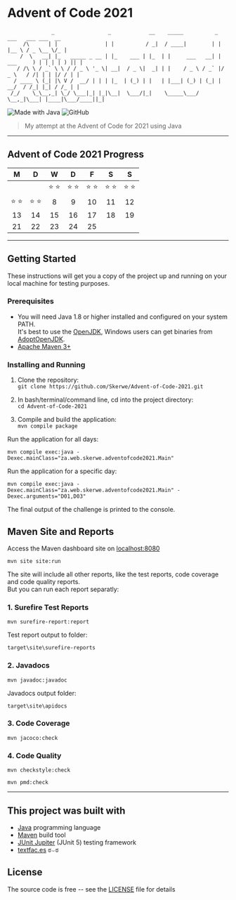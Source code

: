 # Advent of Code 2021

```text
              _                 _            __    _____          _        ___   ___ ___  __
     /\      | |               | |          / _|  / ____|        | |      |__ \ / _ \__ \/_ |
    /  \   __| |_   _____ _ __ | |_    ___ | |_  | |     ___   __| | ___     ) | | | | ) || |
   / /\ \ / _` \ \ / / _ \ '_ \| __|  / _ \|  _| | |    / _ \ / _` |/ _ \   / /| | | |/ / | |
  / ____ \ (_| |\ V /  __/ | | | |_  | (_) | |   | |___| (_) | (_| |  __/  / /_| |_| / /_ | |
 /_/    \_\__,_| \_/ \___|_| |_|\__|  \___/|_|    \_____\___/ \__,_|\___| |____|\___/____||_|

```

![Made with Java](https://forthebadge.com/images/badges/made-with-java.svg)
![GitHub](https://img.shields.io/github/license/Skerwe/Advent-of-Code-2020?style=for-the-badge)

> My attempt at the Advent of Code for 2021 using Java

***

## Advent of Code 2021 Progress

|       M       |       D       |       W       |       D       |       F       |       S       |       S       |
| :-----------: | :-----------: | :-----------: | :-----------: | :-----------: | :-----------: | :-----------: |
|               |               | :star: :star: | :star: :star: | :star: :star: | :star: :star: | :star: :star: |
| :star: :star: | :star: :star: |       8       |       9       |      10       |      11       |      12       |
|      13       |      14       |      15       |      16       |      17       |      18       |      19       |
|      21       |      22       |      23       |      24       |      25       |               |               |

***

## Getting Started

These instructions will get you a copy of the project up and running on your local machine for testing purposes.

### Prerequisites

- You will need Java 1.8 or higher installed and configured on your system PATH.  
  It's best to use the [OpenJDK][openjdk], Windows users can get binaries from [AdoptOpenJDK][adoptopenjdk].
- [Apache Maven 3+][maven]

### Installing and Running

1. Clone the repository:  
    `git clone https://github.com/Skerwe/Advent-of-Code-2021.git`

2. In bash/terminal/command line, cd into the project directory:  
    `cd Advent-of-Code-2021`

3. Compile and build the application:  
   `mvn compile package`

Run the application for all days:

```shell
mvn compile exec:java -Dexec.mainClass="za.web.skerwe.adventofcode2021.Main"
```

Run the application for a specific day:

```shell
mvn compile exec:java -Dexec.mainClass="za.web.skerwe.adventofcode2021.Main" -Dexec.arguments="D01,D03"
```

The final output of the challenge is printed to the console.

## Maven Site and Reports

Access the Maven dashboard site on [localhost:8080](http://localhost:8080/)

```shell
mvn site site:run
```

The site will include all other reports, like the test reports, code coverage and code quality reports.  
But you can run each report separatly:

### 1. Surefire Test Reports

```shell
mvn surefire-report:report
```

Test report output to folder:

`target\site\surefire-reports`

### 2. Javadocs

```shell
mvn javadoc:javadoc
```

Javadocs output folder:

`target\site\apidocs`

### 3. Code Coverage

```shell
mvn jacoco:check
```

### 4. Code Quality

```shell
mvn checkstyle:check
```

```shell
mvn pmd:check
```

***

## This project was built with

- [Java](https://www.java.com/en/) programming language
- [Maven][maven] build tool
- [JUnit Jupiter][junit] (JUnit 5) testing framework
- [textfac.es](https://textfac.es/) ಠ⌣ಠ

## License

The source code is free -- see the [LICENSE](LICENSE) file for details

[openjdk]: https://openjdk.java.net/
[adoptopenjdk]: https://adoptopenjdk.net/
[maven]: https://maven.apache.org/
[junit]: https://junit.org/junit5/
